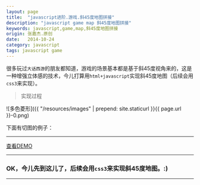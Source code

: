 ```yaml
---
layout: page
title:  "javascript进阶.游戏.斜45度地图拼接"
description: "javascript game map 斜45度地图拼接"
keywords: javascript,game,map,斜45度地图拼接
origin: 张嘉杰.原创
date:   2014-10-24
category: javascript
tags: javascript game
---
```

很多玩过`大话西游`的朋友都知道，游戏的场景基本都是基于斜45度视角来的，这是一种增强立体感的技术，今儿打算用`html+javascript`实现斜45度地图（后续会用`css3`来实现）。
<!--more-->

> 实现过程

![多色菱形]({{ "/resources/images" | prepend: site.staticurl }}{{ page.url }}-0.png)  

下面有切图的例子：  
 
-----------------------

<a class="btn btn-primary btn-sm" href="/resources/demo{{ page.url}}-.html" target="_blank">查看DEMO</a> 

-----------------------

### OK，今儿先到这儿了，后续会用`css3`来实现斜45度地图。:)

-----------------------

